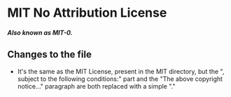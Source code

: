 # MIT No Attribution License

##### Also known as MIT-0.

## Changes to the file

- It's the same as the MIT License, present in the MIT directory,
but the ", subject to the following conditions:" part
and the "The above copyright notice..." paragraph
are both replaced with a simple "."
